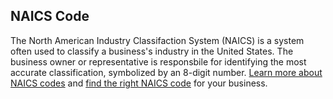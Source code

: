 ## NAICS Code

The North American Industry Classifaction System (NAICS) is a system often used to classify a business's industry in the United States. The business owner or representative is responsbile for identifying the most accurate classification, symbolized by an 8-digit number. [Learn more about NAICS codes](https://www.census.gov/programs-surveys/economic-census/guidance/understanding-naics.html) and [find the right NAICS code](https://www.naics.com/search/) for your business.
